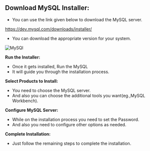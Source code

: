 ﻿## Download MySQL Installer: ##

- You can use the link given below to download the MySQL server.

<https://dev.mysql.com/downloads/installer/>

- You can download the appropriate version for your system.

![MySQl](https://github.com/rhushikesh2000/JAVA_TUTORIAL_/assets/142867318/2dfe2e90-7085-4429-96a7-a1f6a2a55d8b)

**Run the Installer:**

- Once it gets installed, Run the MySQL
- It will guide you through the installation process.

**Select Products to Install:**

- You need to choose the MySQL server. 
- And also you can choose the additional tools you want(eg.,MySQL Workbench).

**Configure MySQL Server:**

- While on the installation process you need to set the Password.
- And also you need to configure other options as needed.


**Complete Installation:**

- Just follow the remaining steps to complete the installation.

